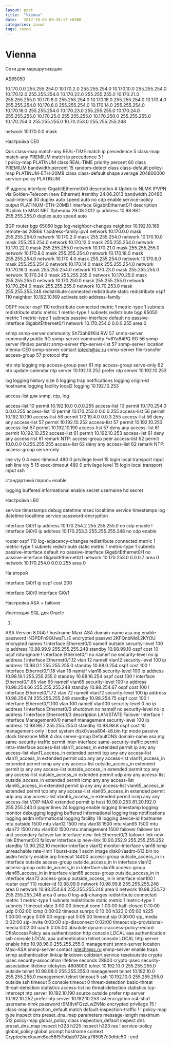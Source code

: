 ```yaml
---
layout: post
title:  "Vienna"
date:   2017-10-05 09:39:17 +0300
categories: zavod
tags: zavod
---
```


# Vienna
Сети для маршрутизации

AS65050


10.170.0.0 255.255.254.0
10.170.2.0 255.255.254.0
10.170.10.0 255.255.254.0
10.170.12.0 255.255.254.0
10.170.22.0 255.255.255.0
10.170.21.0 255.255.255.0
10.170.8.0 255.255.254.0
10.170.18.0 255.255.254.0
10.170.4.0 255.255.254.0
10.170.6.0 255.255.254.0
10.170.14.0 255.255.254.0
10.170.16.0 255.255.254.0
10.170.23.0 255.255.255.0
10.170.24.0 255.255.255.0
10.170.25.0 255.255.255.0
10.170.250.0 255.255.255.0
10.170.254.0 255.255.255.0
10.70.253.0 255.255.255.248





network 10.170.0.0 mask 





Настройка CE0

Qos
class-map match-any REAL-TIME
 match ip precedence 5 
class-map match-any PREMIUM
 match ip precedence 3 
!         
!
policy-map PLATINUM
 class REAL-TIME
  priority percent 60
 class PREMIUM
  bandwidth percent 15
  random-detect
 class class-default
policy-map PLATINUM-ETH-20MB
 class class-default
  shape average 204800000
  service-policy PLATINUM

IP адреса
interface GigabitEthernet0/0
 description # Uplink to NLMK IPVPN via Golden-Telecom (new Ethernet) #smithy 24.06.2013
 bandwidth 20480
 load-interval 30
 duplex auto
 speed auto
 no cdp enable
 service-policy output PLATINUM-ETH-20MB
!
interface GigabitEthernet0/1
 description #Uplink to MNG NET #pheonix 29.08.2012
 ip address 10.98.98.1 255.255.255.0
 duplex auto
 speed auto




BGP
router bgp 65050
 bgp log-neighbor-changes
 neighbor 10.192.10.169 remote-as 20866
 !
 address-family ipv4
network 10.170.0.0 mask 255.255.254.0
network 10.170.2.0 mask 255.255.254.0
network 10.170.10.0 mask 255.255.254.0
network 10.170.12.0 mask 255.255.254.0
network 10.170.22.0 mask 255.255.255.0
network 10.170.21.0 mask 255.255.255.0
network 10.170.8.0 mask 255.255.254.0
network 10.170.18.0 mask 255.255.254.0
network 10.170.4.0 mask 255.255.254.0
network 10.170.6.0 mask 255.255.254.0
network 10.170.14.0 mask 255.255.254.0
network 10.170.16.0 mask 255.255.254.0
network 10.170.23.0 mask 255.255.255.0
network 10.170.24.0 mask 255.255.255.0
network 10.170.25.0 mask 255.255.255.0
network 10.170.250.0 mask 255.255.255.0
network 10.170.254.0 mask 255.255.255.0
network 10.70.253.0 mask 255.255.255.248
  redistribute connected
  redistribute static
  redistribute ospf 110
  neighbor 10.192.10.169 activate
 exit-address-family


OSPF
router ospf 110
 redistribute connected metric 1 metric-type 1 subnets
 redistribute static metric 1 metric-type 1 subnets
 redistribute bgp 65050 metric 1 metric-type 1 subnets
 passive-interface default
 no passive-interface GigabitEthernet0/1
 network 10.170.254.0 0.0.0.255 area 0


snmp
snmp-server community Sh73ah91Kld RW 57
snmp-server community public RO
snmp-server community Fv8Ya64PQ RO 56
snmp-server ifindex persist
snmp-server tftp-server-list 57
snmp-server location Vienna-CE0
snmp-server contact iptech@sc.ru
snmp-server file-transfer access-group 57 protocol tftp


ntp
ntp logging
ntp access-group peer 61
ntp access-group serve-only 62
ntp update-calendar
ntp server 10.192.10.252 prefer
ntp server 10.192.10.253


log
logging history size 0
logging trap notifications
logging origin-id hostname
logging facility local2
logging 10.192.10.253

access-list для snmp, ntp, log

access-list 10 permit 10.192.10.0 0.0.0.255
access-list 10 permit 10.170.254.0 0.0.0.255
access-list 10 permit 10.170.253.0 0.0.0.255
access-list 56 permit 10.192.10.190
access-list 56 permit 172.19.4.0 0.0.3.255
access-list 56 deny   any
access-list 57 permit 10.192.10.252
access-list 57 permit 10.192.10.253
access-list 57 permit 10.192.10.190
access-list 57 deny   any
access-list 61 permit 10.192.10.252
access-list 61 permit 10.192.10.253
access-list 61 deny   any
access-list 61 remark NTP: access-group peer
access-list 62 permit 10.0.0.0 0.255.255.255
access-list 62 deny   any
access-list 62 remark NTP: access-group serve-only


line vty 0 4
 exec-timeout 480 0
 privilege level 15
 login local
 transport input ssh
line vty 5 15
 exec-timeout 480 0
 privilege level 15
 login local
 transport input ssh



стандартный пароль
enable




logging buffered informational
enable secret
username hd secret












Настройка LB0


service timestamps debug datetime msec localtime
service timestamps log datetime localtime
service password-encryption

interface Gi0/1
 ip address 10.170.254.2 255.255.255.0
 no cdp enable
!
interface Gi0/0
 ip address 10.170.253.3 255.255.255.248
 no cdp enable



router ospf 110
 log-adjacency-changes
 redistribute connected metric 1 metric-type 1 subnets
 redistribute static metric 1 metric-type 1 subnets
 passive-interface default
 no passive-interface GigabitEthernet0/1
 no passive-interface GigabitEthernet0/1
 network 10.170.253.0 0.0.0.7 area 0
 network 10.170.254.0 0.0.0.255 area 0



На второй 

interface Gi0/1
  ip ospf cost 200

interface Gi0/0
  interface Gi0/1






Настройка ASA + failover

Инспекция SQL для Oracle


1.

 ASA Version 8.0(4) 
!
hostname Maxi-ASA
domain-name asa.mg
enable password iN3PDFn9GUwaTLrE encrypted
passwd 2KFQnbNIdI.2KYOU encrypted
names
!
interface Ethernet0/0
 nameif outside
 security-level 100
 ip address 10.98.99.9 255.255.255.248 standby 10.98.99.10 
 ospf cost 10
 ospf mtu-ignore
!
interface Ethernet0/1
 no nameif
 no security-level
 no ip address
!
interface Ethernet0/1.12
 vlan 12
 nameif vlan12
 security-level 100
 ip address 10.98.0.1 255.255.255.0 standby 10.98.0.254 
 ospf cost 100
!
interface Ethernet0/1.18
 vlan 18
 nameif vlan18
 security-level 100
 ip address 10.98.16.1 255.255.255.0 standby 10.98.16.254 
 ospf cost 100
!
interface Ethernet0/1.65
 vlan 65
 nameif vlan65
 security-level 100
 ip address 10.98.254.66 255.255.255.248 standby 10.98.254.67 
 ospf cost 100
!
interface Ethernet0/1.72
 vlan 72
 nameif vlan72
 security-level 100
 ip address 10.98.254.74 255.255.255.248 standby 10.98.254.75 
 ospf cost 100
!             
interface Ethernet0/1.100
 vlan 100
 nameif vlan100
 security-level 0
 no ip address
!
interface Ethernet0/2
 shutdown
 no nameif
 no security-level
 no ip address
!
interface Ethernet0/3
 description LAN/STATE Failover Interface
!
interface Management0/0
 nameif management
 security-level 100
 ip address 10.98.98.7 255.255.255.0 standby 10.98.98.8 
 ospf cost 10
 management-only
!
boot system disk0:/asa804-k8.bin
ftp mode passive
clock timezone MSK 4
dns server-group DefaultDNS
 domain-name asa.mg
same-security-traffic permit inter-interface
same-security-traffic permit intra-interface
access-list vlan11_access_in extended permit ip any any 
access-list vlan11_access_in extended permit tcp any any 
access-list vlan11_access_in extended permit udp any any 
access-list vlan11_access_in extended permit icmp any any 
access-list outside_access_in extended permit ip any any 
access-list outside_access_in extended permit tcp any any 
access-list outside_access_in extended permit udp any any 
access-list outside_access_in extended permit icmp any any 
access-list vlan65_access_in extended permit ip any any 
access-list vlan65_access_in extended permit tcp any any 
access-list vlan65_access_in extended permit udp any any 
access-list vlan65_access_in extended permit icmp any any 
access-list VOIP-MAXI extended permit ip host 10.98.0.253 81.20.192.0 255.255.240.0 
pager lines 24
logging enable
logging timestamp
logging monitor debugging
logging buffered informational
logging trap notifications
logging asdm informational
logging facility 18
logging device-id hostname
mtu outside 1500
mtu vlan12 1500
mtu vlan18 1500
mtu vlan65 1500
mtu vlan72 1500
mtu vlan100 1500
mtu management 1500
failover
failover lan unit secondary
failover lan interface new-link Ethernet0/3
failover link new-link Ethernet0/3
failover interface ip new-link 10.90.252.9 255.255.255.252 standby 10.90.252.10
monitor-interface vlan12
monitor-interface vlan18
icmp unreachable rate-limit 1 burst-size 1
asdm image disk0:/asdm-613.bin
no asdm history enable
arp timeout 14400
access-group outside_access_in in interface outside
access-group outside_access_in in interface vlan12
access-group outside_access_in in interface vlan18
access-group vlan65_access_in in interface vlan65
access-group outside_access_in in interface vlan72
access-group outside_access_in in interface vlan100
!
router ospf 110
 router-id 10.98.99.9
 network 10.98.99.8 255.255.255.248 area 0
 network 10.98.254.64 255.255.255.248 area 0
 network 10.98.254.72 255.255.255.248 area 0
 area 0
 log-adj-changes
 redistribute connected metric 1 metric-type 1 subnets
 redistribute static metric 1 metric-type 1 subnets
!
timeout xlate 3:00:00
timeout conn 1:00:00 half-closed 0:10:00 udp 0:02:00 icmp 0:00:02
timeout sunrpc 0:10:00 h323 0:05:00 h225 1:00:00 mgcp 0:05:00 mgcp-pat 0:05:00
timeout sip 0:30:00 sip_media 0:02:00 sip-invite 0:03:00 sip-disconnect 0:02:00
timeout sip-provisional-media 0:02:00 uauth 0:05:00 absolute
dynamic-access-policy-record DfltAccessPolicy
aaa authentication http console LOCAL 
aaa authentication ssh console LOCAL 
aaa authentication telnet console LOCAL 
http server enable
http 10.98.98.0 255.255.255.0 management
snmp-server location Maxi-ASA
snmp-server contact iptech@sc.ru
snmp-server enable traps snmp authentication linkup linkdown coldstart
service resetoutside
crypto ipsec security-association lifetime seconds 28800
crypto ipsec security-association lifetime kilobytes 4608000
telnet 10.192.10.0 255.255.255.0 outside
telnet 10.98.98.0 255.255.255.0 management
telnet 10.192.10.0 255.255.255.0 management
telnet timeout 5
ssh 10.192.10.0 255.255.255.0 outside
ssh timeout 5
console timeout 0
threat-detection basic-threat
threat-detection statistics access-list
no threat-detection statistics tcp-intercept
ntp server 10.192.10.190 source outside prefer
ntp server 10.192.10.252 prefer
ntp server 10.192.10.253
ssl encryption rc4-sha1
username nlmk password t9M8vtFGzzLwZNNo encrypted privilege 15
!             
class-map inspection_default
 match default-inspection-traffic
!
!
policy-map type inspect dns preset_dns_map
 parameters
  message-length maximum 512
policy-map global_policy
 class inspection_default
  inspect dns preset_dns_map 
  inspect h323 h225 
  inspect h323 ras 
!
service-policy global_policy global
prompt hostname context 
Cryptochecksum:6ee56f57b0ab9724ca785057c3dfdc50
: end
